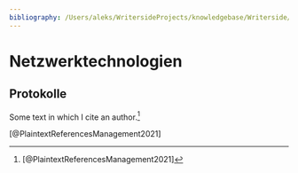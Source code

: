 ```yaml
---
bibliography: /Users/aleks/WritersideProjects/knowledgebase/Writerside/Writerside.bib
---
```


# Netzwerktechnologien

## Protokolle

Some text in which I cite an author.[^fn1]


[@PlaintextReferencesManagement2021]

[^fn1]: [@PlaintextReferencesManagement2021]